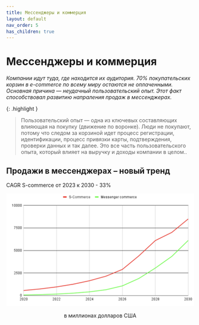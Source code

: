```yaml
---
title: Мессенджеры и коммерция
layout: default
nav_order: 5
has_children: true
---
```


# Мессенджеры и коммерция

_Компании идут туда, где находится их аудитория. 70% покупательских корзин в e-commerce по всему миру остаются не оплаченными. Основная причина — неудачный пользовательский опыт. Этот факт способствовал развитию напраления продаж в мессенджерах._

{: .highlight }
> Пользовательский опыт — одна из ключевых составляющих влияющая на покупку (движение по воронке). Люди не покупают, потому что следом за корзиной идет процесс регистрации, идентификации, процесс привязки карты, подтверждения, проверки данных и так далее. Это все часть пользовательского опыта, который влияет на выручку и доходы компании в целом..

## Продажи в мессенджерах – новый тренд
CAGR S-commerce от 2023 к 2030 - 33%

![Sales](/assets/images/messengers_commerce.png "Sales")
<p style="text-align:center">в миллионах долларов США</p>
